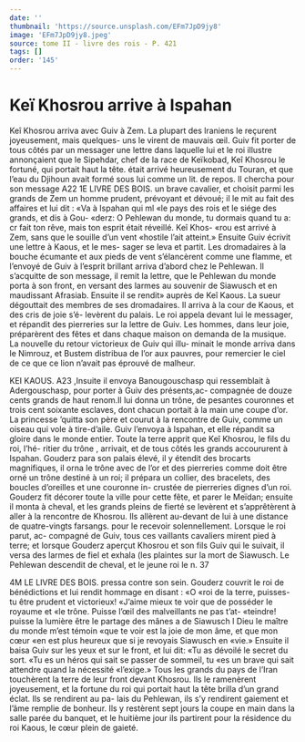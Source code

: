 ```yaml
---
date: ''
thumbnail: 'https://source.unsplash.com/EFm7JpD9jy8'
image: 'EFm7JpD9jy8.jpeg'
source: tome II - livre des rois - P. 421
tags: []
order: '145'
---
```


# Keï Khosrou arrive à Ispahan

Keî Khosrou arriva avec Guiv à Zem. La plupart
des lraniens le reçurent joyeusement, mais quelques- uns le virent de mauvais œil. Guiv fit porter de tous côtés par un messager une lettre dans laquelle lui et
le roi illustre annonçaient que le Sipehdar, chef de
la race de Keïkobad, Keî Khosrou le fortuné, qui
portait haut la tête. était arrivé heureusement du Touran, et que l’eau du Djihoun avait formé sous lui comme un lit. de repos. Il chercha pour son message
A22 1E LIVRE DES BOIS.
un brave cavalier, et choisit parmi les grands de Zem un homme prudent, prévoyant et dévoué; il le mit
au fait des affaires et lui dit : «Va à Ispahan qui ml «le pays des rois et le siége des grands, et dis à Gou- «derz: O Pehlewan du monde, tu dormais quand tu a: cr fait ton rêve, mais ton esprit était réveillé. Keî Khos-
«rou est arrivé à Zem, sans que le souille d’un vent
«hostile l’ait atteint.»
Ensuite Guiv écrivit une lettre à Kaous, et le mes- sager se leva et partit. Les dromadaires à la bouche écumante et aux pieds de vent s’élancèrent comme
une flamme, et l’envoyé de Guiv à l’esprit brillant
arriva d’abord chez le Pehlewan. Il s’acquitte de son
message, il remit la lettre, que le Pehlewan du monde porta à son front, en versant des larmes au souvenir de Siawusch et en maudissant Afrasiab. Ensuite il se rendit» auprès de Keî Kaous. La sueur dégouttait des membres de ses dromadaires. Il arriva à la cour de Kaous, et des cris de joie s’é- levèrent du palais. Le roi appela devant lui le messager, et répandit des pierreries sur la lettre
de Guiv. Les hommes, dans leur joie, préparèrent des fêtes et dans chaque maison on demanda de la musique.
La nouvelle du retour victorieux de Guiv qui illu- minait le monde arriva dans le Nimrouz, et Bustem distribua de l’or aux pauvres, pour remercier le ciel
de ce que ce lion n’avait pas éprouvé de malheur.

KEI KAOUS. A23 ,Insuite il envoya Banougouschasp qui ressemblait à
Adergouschasp, pour porter à Guiv des présents,ac- compagnée de douze cents grands de haut renom.Il lui donna un trône, de pesantes couronnes et trois cent soixante esclaves, dont chacun portait à la main une coupe d’or. La princesse ’quitta son père
et courut à la rencontre de Guiv, comme un oiseau qui vole à tire-d’aile. Guiv l’envoya à Ispahan, et
elle répandit sa gloire dans le monde entier. Toute la terre apprit que Keî Khosrou, le fils du roi, l’hé-
ritier du trône , arrivait, et de tous côtés les grands accoururent à Ispahan. Gouderz para son palais élevé,
il y étendit des brocarts magnifiques, il orna le trône avec de l’or et des pierreries comme doit être orné
un trône destiné à un roi; il prépara un collier, des bracelets, des boucles d’oreilles et une couronne in- crustée de pierreries dignes d’un roi.
Gouderz fit décorer toute la ville pour cette fête, et parer le Meïdan; ensuite il monta à cheval, et les grands pleins de fierté se levèrent et s’apprêtèrent à
aller à la rencontre de Khosrou. Ils allèrent au-devant de lui à une distance de quatre-vingts farsangs. pour le recevoir solennellement. Lorsque le roi parut, ac- compagné de Guiv, tous ces vaillants cavaliers mirent pied à terre; et lorsque Gouderz aperçut Khosrou et son fils Guiv qui le suivait, il versa des larmes de fiel et exhala (les plaintes sur la mort de Siawusch. Le Pehlewan descendit de cheval, et le jeune roi le
n. 37

4M LE LIVRE DES BOIS.
pressa contre son sein. Gouderz couvrit le roi de bénédictions et lui rendit hommage en disant : «O
«roi de la terre, puisses-tu être prudent et victorieux! «J’aime mieux te voir que de posséder le royaume et
«le trône. Puisse l’œil des malveillants ne pas t’at-
«teindre! puisse la lumière être le partage des mânes
a de Siawusch l Dieu le maître du monde m’est témoin
«que te voir est la joie de mon âme, et que mon cœur «en est plus heureux que si je revoyais Siawusch en «vie.» Ensuite il baisa Guiv sur les yeux et sur le front, et lui dit: «Tu as dévoilé le secret du sort.
«Tu es un héros qui sait se passer de sommeil, tu
«es un brave qui sait attendre quand la nécessité «l’exige.»
Tous les grands du pays de l’Iran touchèrent la
terre de leur front devant Khosrou. Ils le ramenèrent joyeusement, et la fortune du roi qui portait haut la tête brilla d’un grand éclat. Ils se rendirent au pa-
lais du Pehlewan, ils s’y rendirent gaiement et l’âme
remplie de bonheur. Ils y restèrent sept jours la coupe en main dans la salle parée du banquet, et le huitième jour ils partirent pour la résidence du roi Kaous, le cœur plein de gaieté.

